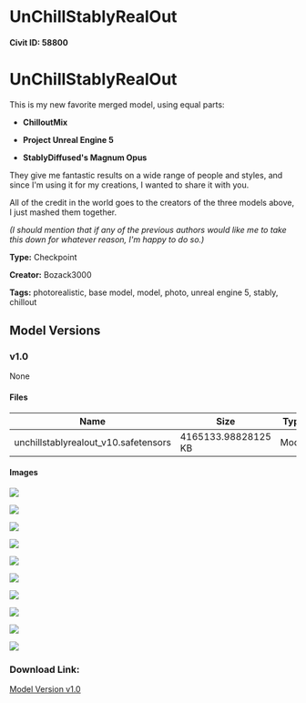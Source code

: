 # UnChillStablyRealOut

#### Civit ID: 58800

<h1>UnChillStablyRealOut</h1><p>This is my new favorite merged model, using equal parts:</p><ul><li><p><strong>ChilloutMix</strong></p></li><li><p><strong>Project Unreal Engine 5</strong></p></li><li><p><strong>StablyDiffused's Magnum Opus</strong></p></li></ul><p>They give me fantastic results on a wide range of people and styles, and since I'm using it for my creations, I wanted to share it with you.</p><p>All of the credit in the world goes to the creators of the three models above, I just mashed them together.</p><p><em>(I should mention that if any of the previous authors would like me to take this down for whatever reason, I'm happy to do so.)</em></p>

**Type:** Checkpoint

**Creator:** Bozack3000

**Tags:** photorealistic, base model, model, photo, unreal engine 5, stably, chillout

## Model Versions

### v1.0

None

#### Files

| Name | Size | Type | Format | Download Url | AutoV1 | AutoV2 | SHA256 | CRC32 | BLAKE3 |
| --- | --- | --- | --- | --- | --- | --- | --- | --- | --- |
| unchillstablyrealout_v10.safetensors | 4165133.98828125 KB | Model | SafeTensor | https://civitai.com/api/download/models/63241 | 59968F4B | 24580DB49C | 24580DB49C729DF2F23B889956A03D8CE499BA1460F2DADD3F0B05A32CFAB374 | 421AB988 | 4F5D031B2926192306D89D3E9D8A11AE00DEBED02D34BA1941DB7B0737E8EE7C |

#### Images

<p><img src="https://image.civitai.com/xG1nkqKTMzGDvpLrqFT7WA/528dd7fa-ebf3-48a1-a86b-2e702eb232f8/width=450/697377.jpeg" /></p>

<p><img src="https://image.civitai.com/xG1nkqKTMzGDvpLrqFT7WA/af7d7504-795b-4d9f-83c3-4a94228a2680/width=450/697375.jpeg" /></p>

<p><img src="https://image.civitai.com/xG1nkqKTMzGDvpLrqFT7WA/344315a4-a327-4e15-9ac4-b2562e3482c7/width=450/697373.jpeg" /></p>

<p><img src="https://image.civitai.com/xG1nkqKTMzGDvpLrqFT7WA/13140a4e-57bc-4539-84ea-c725ad21f1f8/width=450/697371.jpeg" /></p>

<p><img src="https://image.civitai.com/xG1nkqKTMzGDvpLrqFT7WA/447a0c5a-d645-450d-855f-98535a2562a8/width=450/697372.jpeg" /></p>

<p><img src="https://image.civitai.com/xG1nkqKTMzGDvpLrqFT7WA/1a05a911-1dad-472f-8a1a-063accbc12b6/width=450/697374.jpeg" /></p>

<p><img src="https://image.civitai.com/xG1nkqKTMzGDvpLrqFT7WA/f348d289-17ff-43ec-9109-115f6810bdf5/width=450/697378.jpeg" /></p>

<p><img src="https://image.civitai.com/xG1nkqKTMzGDvpLrqFT7WA/736a1bfc-9691-49c1-b80f-091c80703f1f/width=450/697379.jpeg" /></p>

<p><img src="https://image.civitai.com/xG1nkqKTMzGDvpLrqFT7WA/7dcac8fb-ce6e-468d-980d-484a7ce3a4ee/width=450/697380.jpeg" /></p>

<p><img src="https://image.civitai.com/xG1nkqKTMzGDvpLrqFT7WA/95628d24-2de1-4123-9476-20d645c13623/width=450/697381.jpeg" /></p>

### Download Link:

[Model Version v1.0](https://civitai.com/api/download/models/63241)

